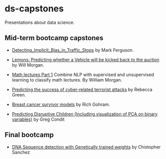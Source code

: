 # ds-capstones
Presentations about data science.

## Mid-term bootcamp capstones
- [Detecting_Implicit_Bias_in_Traffic_Stops](https://github.com/maf5509/Detecting_Implicit_Bias_in_Traffic_Stops) by Mark Ferguson.

- [Lemons: Predicting whether a Vehicle will be kicked back to the auction](https://github.com/ExtraLime/lemons) by Will Morgan. 

- [Math lectures Part 1](https://github.com/ExtraLime/math-lectures) Combine NLP with supervised and unsupervised learning to classify math lectures. By William Morgan.

- [Predicting the success of cyber-related terrorist attacks](https://github.com/Begecky/Thinkful_Materials/tree/master/Unit_3_Capstone) by Rebecca Green.

- [Breast cancer survivor models](https://github.com/richardgorham1/ds-supervised-learning-capstone-lite) by Rich Gohram.    

- [Predicting Disruptive Children (Including visualization of PCA on binary variables)](https://github.com/conditg/predicting-disruption) by Greg Condit


## Final bootcamp
 - [DNA Sequence detection with Genetically trained weights](https://github.com/christophersanchez/DataScience/tree/master/Thinkful/Unit6) by Chistopher Sanchez
 
